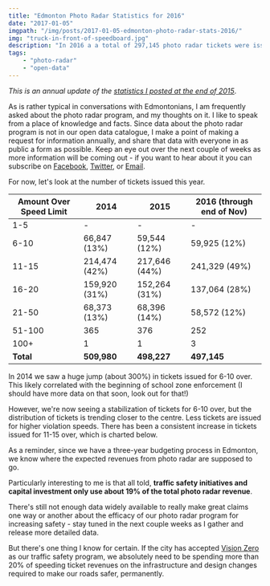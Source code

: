 ```yaml
---
title: "Edmonton Photo Radar Statistics for 2016"
date: "2017-01-05"
imgpath: "/img/posts/2017-01-05-edmonton-photo-radar-stats-2016/"
img: "truck-in-front-of-speedboard.jpg"
description: "In 2016 a a total of 297,145 photo radar tickets were issued to Edmontonians. Troy Pavlek breaks down the infractions, and budgetary implications."
tags: 
    - "photo-radar"
    - "open-data"
---
```


*This is an annual update of the [statistics I posted at the end of 2015](/blog/2016/01/25/edmonton-photo-radar-2015-stats/)*.

As is rather typical in conversations with Edmontonians, I am frequently asked about the photo radar program, and my thoughts
on it. I like to speak from a place of knowledge and facts. Since data about the photo radar program is not in our
open data catalogue, I make a point of making a request for information annually, and share that data with everyone
in as public a form as possible. Keep an eye out over the next couple of weeks as more information will be coming out - 
if you want to hear about it
you can subscribe on [Facebook](https://www.facebook.com/TroyPavlekWard11/), [Twitter](https://twitter.com/troypavlek), or [Email](/subscribe/).

For now, let's look at the number of tickets issued this year.

| Amount Over Speed Limit | 2014          | 2015          | 2016 (through end of Nov)   |
|-------------------------|---------------|---------------|-----------------------------|
| 1-5                     | -             | -             | -                           |
| 6-10                    | 66,847 (13%)  | 59,544 (12%)  | 59,925 (12%)                |
| 11-15                   | 214,474 (42%) | 217,646 (44%) | 241,329 (49%)               |
| 16-20                   | 159,920 (31%) | 152,264 (31%) | 137,064 (28%)               |
| 21-50                   | 68,373 (13%)  | 68,396 (14%)  | 58,572 (12%)                |
| 51-100                  | 365           | 376           | 252                         |
| 100+                    | 1             | 1             | 3                           |
| **Total**               | **509,980**   | **498,227**   | **497,145**                 |

In 2014 we saw a huge jump (about 300%) in tickets issued for 6-10 over. This likely correlated with the beginning of school zone enforcement
(I should have more data on that soon, look out for that!)

However, we're now seeing a stabilization of tickets for 6-10 over, but the distribution of tickets is trending closer to the centre.
Less tickets are issued for higher violation speeds. There has been a consistent increase in tickets issued for 11-15 over, which is charted below.

<script src="https://cdnjs.cloudflare.com/ajax/libs/Chart.js/2.4.0/Chart.bundle.min.js"></script>
<div>
    <canvas id="ticket-chart" style="max-width:100%" width=400 height=300></canvas>
</div>

<script>
var ctx = document.getElementById("ticket-chart");
var myChart = new Chart(ctx, {
    type: 'line',
    data: {
        labels: ["2011", "2012", "2013", "2014", "2015", "2016" ],
        datasets: [{
            label: '6-10 over (% issued)',
            data: [1.5, 2, 3, 13, 12, 12],
            fill: false,
            backgroundColor: "rgba(242,139,29,0.4)",
            borderColor: "rgba(242,139,29,1)"
        },
        {
            label: '11-15 over (% issued)',
            data: [ 26, 26, 26, 42, 44, 49 ],
            fill: false,
            backgroundColor: "rgba(75,192,192,0.4)",
            borderColor: "rgba(75,192,192,1)"
        }]
    },
    options: {
        scale: {
            pointLabels: {
                callback: function(label) { return label + "%"; },
                fontColor: 'ff0000'
            }
        }
    }
});
</script>

As a reminder, since we have a three-year budgeting process in Edmonton, we know where the expected
revenues from photo radar are supposed to go.

<div>
    <canvas id="revenue-chart" style="max-height:500px;max-width:500px;margin:0 auto;" width=400 height=400></canvas>
</div>

<script>
var ctx = document.getElementById("revenue-chart");
var myChart = new Chart(ctx, {
    type: 'doughnut',
    data: {
        labels: ["Edmonton Police Service", "Photo Radar Operations", "Traffic Safety Initiatives", "Traffic Safety Capital", "Community Partner Capital Grant", "Photo Radar Reserve" ],
        datasets: [{
            label: '$ transferred (in millions)',
            data: [20.4, 12.1, 4.4, 6.3, 2.9, 8.9],
            fill: false,
            backgroundColor: [
                            "#FF6384",
                            "#36A2EB",
                            "#FFCE56",
                            "#f49e42",
                            "#277c2a",
                            "#7f42a3"
                        ]
        }]
    },
    options: {
        tooltips: {
          callbacks: {
            label: function(tooltipItem, data) {
              //get the concerned dataset
              var dataset = data.datasets[tooltipItem.datasetIndex];
              //calculate the total of this data set
              var total = dataset.data.reduce(function(previousValue, currentValue, currentIndex, array) {
                return previousValue + currentValue;
              });
              //get the current items value
              var currentValue = dataset.data[tooltipItem.index];
              //calculate the precentage based on the total and current item, also this does a rough rounding to give a whole number
              var precentage = Math.floor(((currentValue/total) * 100)+0.5);
        
              return " " + currentValue + "MM (" + precentage + "%)";
            }
          }
        } 
    }
});
</script>

Particularly interesting to me is that all told, **traffic safety initiatives and capital investment only use about 19% of the total photo
radar revenue**.

There's still not enough data widely available to really make great claims one way or another about the efficacy of
our photo radar program for increasing safety - stay tuned in the next couple weeks as I gather and release more detailed
data.

But there's one thing I know for certain. If the city has accepted [Vision Zero](/vision-zero) as our traffic safety program,
we absolutely need to be spending more than 20% of speeding ticket revenues on the infrastructure and design changes required
to make our roads safer, permanently.
